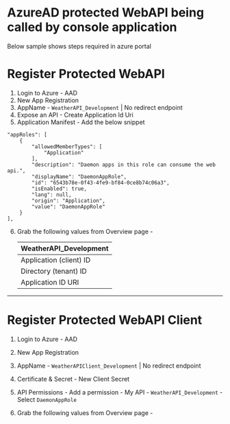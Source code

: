 # AzureAD protected WebAPI being called by console application

Below sample shows steps required in azure portal 

# Register Protected WebAPI


1. Login to Azure - AAD
2. New App Registration
3. AppName - `WeatherAPI_Development` | No redirect endpoint
4. Expose an API - Create Application Id Uri
5. Application Manifest - Add the below snippet

```
"appRoles": [
    {
        "allowedMemberTypes": [
            "Application"
        ],
        "description": "Daemon apps in this role can consume the web api.",
        "displayName": "DaemonAppRole",
        "id": "6543b78e-0f43-4fe9-bf84-0ce8b74c06a3",
        "isEnabled": true,
        "lang": null,
        "origin": "Application",
        "value": "DaemonAppRole"
    }
],
```

6. Grab the following values from Overview page -

    | WeatherAPI_Development  |
    | ----------------------- |
    | Application (client) ID |
    | Directory (tenant) ID   |
    | Application ID URI      |

-----

# Register Protected WebAPI Client


1. Login to Azure - AAD
2. New App Registration
3. AppName - `WeatherAPIClient_Development` | No redirect endpoint
4. Certificate & Secret - New Client Secret
5. API Permissions - Add a permission - My API - `WeatherAPI_Development` - Select `DaemonAppRole`

6. Grab the following values from Overview page -